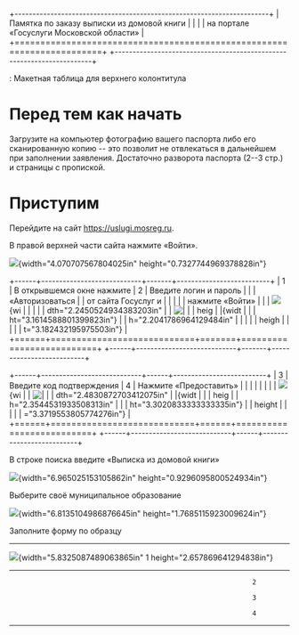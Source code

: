 +-----------------------------------------------------------------------+
| Памятка по заказу выписки из домовой книги                            |
|                                                                       |
| на портале «Госуслуги Московской области»                             |
+=======================================================================+
+-----------------------------------------------------------------------+

: Макетная таблица для верхнего колонтитула

# Перед тем как начать

Загрузите на компьютер фотографию вашего паспорта либо его сканированную
копию -- это позволит не отвлекаться в дальнейшем при заполнении
заявления. Достаточно разворота паспорта (2--3 стр.) и страницы с
пропиской.

# 

# Приступим

Перейдите на сайт <https://uslugi.mosreg.ru>.

В правой верхней части сайта нажмите «Войти».

![](media/image1.jpg){width="4.070707567804025in"
height="0.7327744969378828in"}

+------+----------------------------+-------+--------------------------+
| 1    | В открывшемся окне нажмите | 2     | Введите логин и пароль   |
|      | «Авторизоваться            |       | от сайта Госуслуг и      |
|      |                            |       | нажмите «Войти»          |
|      | ![](media/image2.jpg){wi   |       |                          |
|      | dth="2.2450524934383203in" |       | ![                       |
|      | heig                       |       | ](media/image3.jpg){widt |
|      | ht="3.1614588801399823in"} |       | h="2.2041786964129484in" |
|      |                            |       | heigh                    |
|      |                            |       | t="3.182432195975503in"} |
+======+============================+=======+==========================+
+------+----------------------------+-------+--------------------------+

+------+----------------------------+------+--------------------------+
| 3    | Введите код подтверждения  | 4    | Нажмите «Предоставить»   |
|      |                            |      |                          |
|      | ![](media/image4.jpg){wi   |      | ![                       |
|      | dth="2.4830872703412075in" |      | ](media/image5.jpg){widt |
|      | heig                       |      | h="2.3544531933508313in" |
|      | ht="3.3020833333333335in"} |      | height                   |
|      |                            |      | ="3.3719553805774276in"} |
+======+============================+======+==========================+
+------+----------------------------+------+--------------------------+

В строке поиска введите «Выписка из домовой книги»

![](media/image6.jpeg){width="6.965025153105862in"
height="0.9296095800524934in"}

Выберите своё муниципальное образование

![](media/image7.jpeg){width="6.8135104986876645in"
height="1.7685115923009624in"}

Заполните форму по образцу

  -----------------------------------------------------------------------
  ![](media/image8.jpeg){width="5.8325087489063865in"            1
  height="2.657869641294838in"}                                  
  -------------------------------------------------------------- --------
                                                                 2

                                                                 3

                                                                 4
  -----------------------------------------------------------------------
